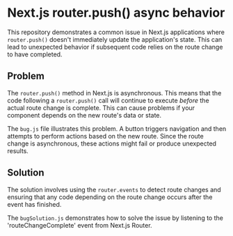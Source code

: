 # Next.js router.push() async behavior

This repository demonstrates a common issue in Next.js applications where `router.push()` doesn't immediately update the application's state. This can lead to unexpected behavior if subsequent code relies on the route change to have completed.

## Problem

The `router.push()` method in Next.js is asynchronous. This means that the code following a `router.push()` call will continue to execute *before* the actual route change is complete.  This can cause problems if your component depends on the new route's data or state.

The `bug.js` file illustrates this problem. A button triggers navigation and then attempts to perform actions based on the new route.  Since the route change is asynchronous, these actions might fail or produce unexpected results.

## Solution

The solution involves using the `router.events` to detect route changes and ensuring that any code depending on the route change occurs after the event has finished.

The `bugSolution.js` demonstrates how to solve the issue by listening to the 'routeChangeComplete' event from Next.js Router.
